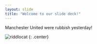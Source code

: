 ```yaml
---
layout: slide
title: "Welcome to our slide deck!"
---
```


Manchester United were rubbish yesterday! 

![riddlocat](https://octodex.github.com/images/riddlocat.png)
{: .center}
